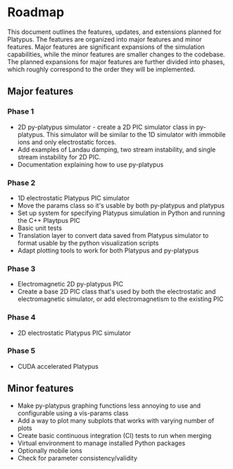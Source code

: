 # Roadmap

This document outlines the features, updates, and extensions planned for 
Platypus. The features are organized into major features and minor features.
Major features are significant expansions of the simulation capabilities, while
the minor features are smaller changes to the codebase. The planned expansions
for major features are further divided into phases, which roughly correspond
to the order they will be implemented.

## Major features

### Phase 1
* 2D py-platypus simulator - create a 2D PIC simulator class in py-platypus.
This simulator will be similar to the 1D simulator with immobile ions and only
electrostatic forces.
* Add examples of Landau damping, two stream instability, and single stream
instability for 2D PIC.
* Documentation explaining how to use py-platypus

### Phase 2
* 1D electrostatic Platypus PIC simulator
* Move the params class so it's usable by both py-platypus and platypus
* Set up system for specifying Platypus simulation in Python and running the
C++ Playtpus PIC
* Basic unit tests
* Translation layer to convert data saved from Platypus simulator to format
usable by the python visualization scripts
* Adapt plotting tools to work for both Platypus and py-platypus

### Phase 3
* Electromagnetic 2D py-platypus PIC
* Create a base 2D PIC class that's used by both the electrostatic and
electromagnetic simulator, or add electromagnetism to the existing PIC

### Phase 4
* 2D electrostatic Platypus PIC simulator

### Phase 5
* CUDA accelerated Platypus

## Minor features
* Make py-platypus graphing functions less annoying to use and configurable
using a vis-params class
* Add a way to plot many subplots that works with varying number of plots
* Create basic continuous integration (CI) tests to run when merging
* Virtual environment to manage installed Python packages
* Optionally mobile ions
* Check for parameter consistency/validity
